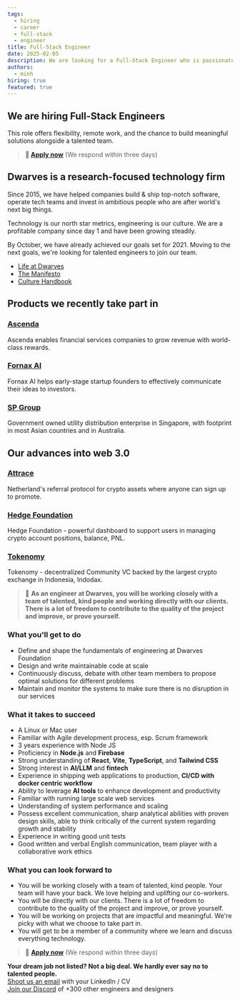 ```yaml
---
tags:
  - hiring
  - career
  - full-stack
  - engineer
title: Full-Stack Engineer
date: 2025-02-05
description: We are looking for a Full-Stack Engineer who is passionate about building scalable, secure, and efficient web applications. The ideal candidate will have a strong understanding of both frontend and backend technologies, and the ability to work across the entire stack.
authors:
  - minh
hiring: true
featured: true
---
```


## We are hiring Full-Stack Engineers

This role offers flexibility, remote work, and the chance to build meaningful solutions alongside a talented team.

> **🤘 <a href="mailto:spawn@d.foundation">Apply now</a>** (We respond within three days)

## Dwarves is a research-focused technology firm

Since 2015, we have helped companies build & ship top-notch software, operate tech teams and invest in ambitious people who are after world's next big things.

Technology is our north star metrics, engineering is our culture. We are a profitable company since day 1 and have been growing steadily.

By October, we have already achieved our goals set for 2021. Moving to the next goals, we're looking for talented engineers to join our team.

- [Life at Dwarves](https://memo.d.foundation/careers/additional-info/life-at-dwarves/)
- [The Manifesto](https://memo.d.foundation/careers/additional-info/the-manifesto/)
- [Culture Handbook](https://memo.d.foundation/careers/additional-info/culture-handbook/)

## Products we recently take part in

### [Ascenda](https://www.ascenda.com/)

Ascenda enables financial services companies to grow revenue with world-class rewards.

### [Fornax AI](https://fornax.ai/)

Fornax AI helps early-stage startup founders to effectively communicate their ideas to investors.

### [SP Group](https://www.spgroup.com.sg/)

Government owned utility distribution enterprise in Singapore, with footprint in most Asian countries and in Australia.

## Our advances into web 3.0

### [Attrace](https://attrace.com/)

Netherland's referral protocol for crypto assets where anyone can sign up to promote.

### [Hedge Foundation](https://www.hedge.foundation/)

Hedge Foundation - powerful dashboard to support users in managing crypto account positions, balance, PNL.

### [Tokenomy](https://tokenomy.com/)

Tokenomy - decentralized Community VC backed by the largest crypto exchange in Indonesia, Indodax.

> 🤝 **As an engineer at Dwarves, you will be working closely with a team of talented, kind people and working directly with our clients. There is a lot of freedom to contribute to the quality of the project and improve, or prove yourself.**

### What you'll get to do

- Define and shape the fundamentals of engineering at Dwarves Foundation
- Design and write maintainable code at scale
- Continuously discuss, debate with other team members to propose optimal solutions for different problems
- Maintain and monitor the systems to make sure there is no disruption in our services

### What it takes to succeed

- A Linux or Mac user
- Familiar with Agile development process, esp. Scrum framework
- 3 years experience with Node JS
- Proficiency in **Node.js** and **Firebase**
- Strong understanding of **React**, **Vite**, **TypeScript**, and **Tailwind CSS**
- Strong interest in **AI/LLM** and **fintech**
- Experience in shipping web applications to production, **CI/CD with docker centric workflow**
- Ability to leverage **AI tools** to enhance development and productivity
- Familiar with running large scale web services
- Understanding of system performance and scaling
- Possess excellent communication, sharp analytical abilities with proven design skills, able to think critically of the current system regarding growth and stability
- Experience in writing good unit tests
- Good written and verbal English communication, team player with a collaborative work ethics

### What you can look forward to

- You will be working closely with a team of talented, kind people. Your team will have your back. We love helping and uplifting our co-workers.
- You will be directly with our clients. There is a lot of freedom to contribute to the quality of the project and improve, or prove yourself.
- You will be working on projects that are impactful and meaningful. We're picky with what we choose to take part in.
- You will get to be a member of a community where we learn and discuss everything technology.

> 🤘 **<a href="mailto:spawn@d.foundation">Apply now</a>** (We respond within three days)

**Your dream job not listed? Not a big deal. We hardly ever say no to talented people.**\
<a href="mailto:spawn@d.foundation">Shoot us an email</a> with your LinkedIn / CV\
[Join our Discord](https://discord.gg/dfoundation) of +300 other engineers and designers
